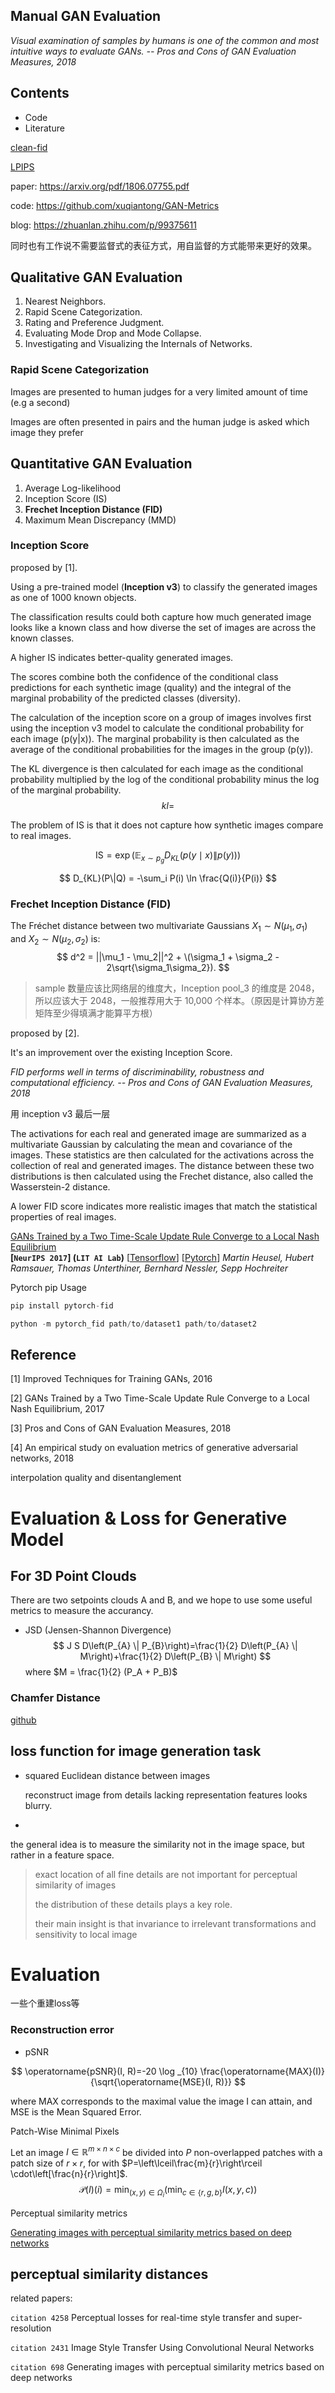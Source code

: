 ## Manual GAN Evaluation

*Visual examination of samples by humans is one of the common and most intuitive ways to evaluate GANs.   -- Pros and Cons of GAN Evaluation Measures, 2018*



## Contents

- Code
- Literature





[clean-fid](https://github.com/GaParmar/clean-fid)

[LPIPS](https://github.com/richzhang/PerceptualSimilarity)







paper: https://arxiv.org/pdf/1806.07755.pdf

code: https://github.com/xuqiantong/GAN-Metrics

blog: https://zhuanlan.zhihu.com/p/99375611





同时也有工作说不需要监督式的表征方式，用自监督的方式能带来更好的效果。



## Qualitative GAN Evaluation

1. Nearest Neighbors.
2. Rapid Scene Categorization.
3. Rating and Preference Judgment.
4. Evaluating Mode Drop and Mode Collapse.
5. Investigating and Visualizing the Internals of Networks.



### Rapid Scene Categorization

Images are presented to human judges for a very limited amount of time (e.g a second)

Images are often presented in pairs and the human judge is asked which image they prefer



## Quantitative GAN Evaluation

1. Average Log-likelihood
2. Inception Score (IS)
3. **Frechet Inception Distance (FID)**
4. Maximum Mean Discrepancy (MMD)



### Inception Score

proposed by [1]. 

Using a pre-trained model (**Inception v3**) to classify the generated images as one of 1000 known objects.

The classification results could both capture how much generated image looks like a known class and how diverse the set of images are across the known classes.

A higher IS indicates better-quality generated images.

The scores combine both the confidence of the conditional class predictions for each synthetic image (quality) and the integral of the marginal probability of the predicted classes (diversity).

The calculation of the inception score on a group of images involves first using the inception v3 model to calculate the conditional probability for each image (p(y|x)). The marginal probability is then calculated as the average of the conditional probabilities for the images in the group (p(y)).

The KL divergence is then calculated for each image as the conditional probability multiplied by the log of the conditional probability minus the log of the marginal probability.
$$
kl =
$$

The problem of IS is that it does not capture how synthetic images compare to real images.


$$
\mathrm{IS}=\exp \left(\mathbb{E}_{x \sim p_{g}} D_{K L}(p(y \mid x) \| p(y))\right)
$$



$$
D_{KL}(P\|Q) = -\sum_i P(i) \ln \frac{Q(i)}{P(i)} 
$$



### Frechet Inception Distance (FID)

The Fréchet distance between two multivariate Gaussians $X_1 \sim N(\mu_1, \sigma_1)$ and $X_2 \sim N(\mu_2, \sigma_2)$ is:
$$
d^2 = ||\mu_1 - \mu_2||^2 + \(\sigma_1 + \sigma_2 - 2\sqrt{\sigma_1\sigma_2}).
$$

> sample 数量应该比网络层的维度大，Inception pool_3 的维度是 2048，所以应该大于 2048，一般推荐用大于 10,000 个样本。（原因是计算协方差矩阵至少得填满才能算平方根）



proposed by [2].

It's an improvement over the existing Inception Score. 

*FID performs well in terms of discriminability, robustness and computational efficiency.  -- Pros and Cons of GAN Evaluation Measures, 2018*

用 inception v3 最后一层

The activations for each real and generated image are summarized as a multivariate Gaussian by calculating the mean and covariance of the images. These statistics are then calculated for the activations across the collection of real and generated images. The distance between these two distributions is then calculated using the Frechet distance, also called the Wasserstein-2 distance.

A lower FID score indicates more realistic images that match the statistical properties of real images.



[GANs Trained by a Two Time-Scale Update Rule Converge to a Local Nash Equilibrium](https://arxiv.org/pdf/1706.08500.pdf)  
**[`NeurIPS 2017`] (`LIT AI Lab`)** [[Tensorflow](https://github.com/bioinf-jku/TTUR)] [[Pytorch](https://github.com/mseitzer/pytorch-fid)] 
*Martin Heusel, Hubert Ramsauer, Thomas Unterthiner, Bernhard Nessler, Sepp Hochreiter*



Pytorch pip Usage

```python
pip install pytorch-fid

python -m pytorch_fid path/to/dataset1 path/to/dataset2
```





## Reference

[1] Improved Techniques for Training GANs, 2016

[2] GANs Trained by a Two Time-Scale Update Rule Converge to a Local Nash Equilibrium, 2017

[3] Pros and Cons of GAN Evaluation Measures, 2018

[4] An empirical study on evaluation metrics of generative adversarial networks, 2018



interpolation quality and disentanglement



# Evaluation & Loss for Generative Model





## For 3D Point Clouds

There are two setpoints clouds A and B, and we hope to use some useful metrics to measure the accurancy.

- JSD (Jensen-Shannon Divergence)
  $$
  J S D\left(P_{A} \| P_{B}\right)=\frac{1}{2} D\left(P_{A} \| M\right)+\frac{1}{2} D\left(P_{B} \| M\right)
  $$
  where $M = \frac{1}{2} (P_A + P_B)$



### Chamfer Distance



[github](https://github.com/ThibaultGROUEIX/ChamferDistancePytorch)









## loss function for image generation task

- squared Euclidean distance between images

  reconstruct image from details lacking representation features looks blurry.

- 



the general idea is to measure the similarity not in the image space, but rather in a feature space.



> exact location of all fine details are not important for perceptual similarity of images
>
> the distribution of these details plays a key role.
>
> their main insight is that invariance to irrelevant transformations and sensitivity to local image 



# Evaluation

一些个重建loss等



### Reconstruction error 

- pSNR

$$
\operatorname{pSNR}(I, R)=-20 \log _{10} \frac{\operatorname{MAX}(I)}{\sqrt{\operatorname{MSE}(I, R)}}
$$

where MAX corresponds to the maximal value the image I can attain, and MSE is the Mean Squared Error.















Patch-Wise Minimal Pixels

Let an image $I \in \mathbb{R}^{m \times n \times c}$ be divided into $P$ non-overlapped patches with a patch size of $r \times r$, for with $P=\left\lceil\frac{m}{r}\right\rceil \cdot\left[\frac{n}{r}\right]$.
$$
\mathcal{P}(I)(i)=\min _{(x, y) \in \Omega_{i}}\left(\min _{c \in\{r, g, b\}} I(x, y, c)\right)
$$




Perceptual similarity metrics

[Generating images with perceptual similarity metrics based on deep networks](https://arxiv.org/pdf/1602.02644.pdf)  









## perceptual similarity distances

related papers:

`citation 4258` Perceptual losses for real-time style transfer and super-resolution

`citation 2431` Image Style Transfer Using Convolutional Neural Networks

`citation 698` Generating images with perceptual similarity metrics based on deep networks

